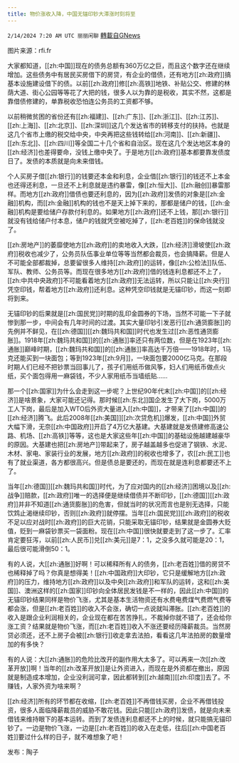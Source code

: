 ```yaml
---
title: 物价涨收入降，中国无锚印钞大滞涨时刻将至
---
```

`2/14/2024 7:20 AM UTC 丽丽闲聊` [轉載自GNews](https://gnews.org/articles/2304751)

图片来源：rfi.fr

大家都知道，[[zh:中国]]现在的债务总额有360万亿之巨，而且这个数字还在继续增加。这些债务中有居民买房借下的房贷，有企业的借债，还有地方[[zh:政府]]搞基本设施建设借下的债。以前[[zh:政府]]修[[zh:高铁]]地铁、补贴公交、修建的林荫大道、街心公园等等花了大把的钱，很多人以为靠的是税收，其实不然，这都是靠借债修建的，单靠税收恐怕连公务员的工资都不够。 

以前稍微贫困的省份还有[[zh:福建]]、[[zh:广东]]、[[zh:浙江]]、[[zh:江苏]]、[[zh:上海]]、[[zh:北京]]、[[zh:深圳]]这几个发达省市的转移支付的扶持。也就是这几个省市上缴的税交给中央，中央再把这些钱转给[[zh:河南]]、[[zh:新疆]]、[[zh:东北]]、[[zh:四川]]等全国二十几个省和自治区。现在这几个发达地区本身的[[zh:经济]]也差得要命，没钱上缴中央了。于是地方[[zh:政府]]基本都要靠发债度日了。发债的本质就是向未来借钱。

个人买房子借[[zh:银行]]的钱要还本金和利息，企业借[[zh:银行]]的钱还不上本金也还得还利息，一旦还不上利息就是违约暴雷，像[[zh:恒大]]、[[zh:融创]]暴雷那样。而地方[[zh:政府]]借债也要还利息的，因为[[zh:政府]]发债的对象是[[zh:金融]]机构，而[[zh:金融]]机构的钱也不是天上掉下来的，那都是储户的钱，[[zh:金融]]机构是要给储户存款付利息的。如果地方[[zh:政府]]还不上钱，那[[zh:银行]]就没有钱给储户付本息，储户的钱就凭空被吃掉了，[[zh:老百姓]]的保命钱就没了。

[[zh:房地产]]的萎靡使地方[[zh:政府]]的卖地收入大跌，[[zh:经济]]滑坡使[[zh:政府]]税收也减少了，公务员队伍事业单位等等当然都会裁员，也会搞降薪。但是人不可能全部都裁掉，总要留很多人维持[[zh:政府]]的运转，像[[zh:公检法]]队伍、军队、教师、公务员等。而现在很多地方[[zh:政府]]借的钱连利息都还不上了，[[zh:中共中央政府]]不可能看着地方[[zh:政府]]无法运转，所以只能让[[zh:央行]]凭空印钱，帮着地方[[zh:政府]]还利息。这种凭空印钱就是无锚印钞，而这一刻即将到来。

无锚印钞的后果就是[[zh:国民党]]时期的乱印金圆券的下场，当然不可能一下子就惨到那一步，中间会有几年时间的过渡。其实大量印钞引发恶行[[zh:通货膨胀]]的先例并不鲜见，在[[zh:德国]][[zh:魏玛共和国]]时代也发生过[[zh:恶性通货膨胀]]。1918年[[zh:魏玛共和国]]的[[zh:通胀]]率还只有两位数，但是在1923年[[zh:通胀]]巅峰时期，[[zh:魏玛共和国]]的[[zh:通胀]]率高达千万倍——1918年时，1马克还能买到一块面包；等到1923年[[zh:9月]]，一块面包要2000亿马克。在那段时期人们已经不把钞票当回事儿了，孩子们用纸币做风筝，妇人们用纸币做点火纸，买个面包得用一麻袋钱，不少人家用纸币当墙纸贴……

那一个[[zh:国家]]为什么会走到这一步呢？上世纪90年代末[[zh:中国]]的[[zh:经济]]是啥景象，大家可能还记得。那时候[[zh:东北]]国企发生了大下岗，5000万工人下岗，最后是加入WTO后外资大量进入[[zh:中国]]，才带来了[[zh:中国]]的[[zh:经济]]腾飞。此后2008年[[zh:美国]][[zh:次贷危机]]爆发，[[zh:中国]]外贸大幅下滑，无奈[[zh:中国政府]]开启了4万亿大基建。大基建就是发债建修高速公路、机场、[[zh:高铁]]等等，这也是大家这些年[[zh:中国]]的基础设施越建越豪华的原因。大基建也把[[zh:房地产]]带起来了，房子越盖越多也促进了钢铁、水泥、木材、家电、家装行业的发展，地方[[zh:政府]]的税收也增多了，农[[zh:民工]]也有了就业渠道，各方都很高兴。但是债总是要还的，而现在就是连利息都要还不上了。

当年[[zh:德国]][[zh:魏玛共和国]]时代，为了应对国内的[[zh:经济]]困境以及[[zh:战争]]赔款，[[zh:政府]]唯一的选择便是继续借债并不断印钞，[[zh:德国]][[zh:政府]]并非不知道[[zh:通货膨胀]]的危害，但就当时的状况而言也是别无选择，只能饮鸩止渴继续印钞，否则[[zh:政府]]就停摆。当年[[zh:国民党]][[zh:政府]]的税收不足以应对战时[[zh:政府]]的巨大花销，只能采取无锚印钞，结果就是金圆券大贬值，贬到一麻袋钞票买一袋面粉。现在[[zh:中国]]很快就要走到了这一步了。汇率肯定要狂泻，以前[[zh:人民币]]兑[[zh:美元]]是7：1，之没多久就可能是20：1，最后很可能滑倒50：1。

有的人说，大[[zh:通胀]]好啊！可以稀释所有人的债务，[[zh:老百姓]]借的房贷不也稀释掉了吗？你真是想得美！[[zh:中国政府]]大印钞，它只是缓解地方[[zh:政府]]的压力，维持地方[[zh:政府]]以及中央[[zh:政府]]和军队的运转，这和[[zh:美国]]、澳洲这样的[[zh:国家]]印钞向全体居民发钱是不一样的，因此[[zh:中国]]的无锚印钞结果同样是物价飞涨，尤其是基本生活物资还有水费电费煤气费燃气费等都会涨，但是[[zh:老百姓]]的收入不会涨，确切一点说就叫滞胀。[[zh:老百姓]]的收入是跟企业利润相关的，企业现在都在苦苦挣扎，不裁掉你就不错了，还会给你涨工资？结果就是物价飞涨，而[[zh:老百姓]]收入不涨还要经历降薪裁员。当然房贷必须还，还不上房子会被[[zh:银行]]收走拿去法拍，看看这几年法拍房的数量增加的有多快？

有的人说：大[[zh:通胀]]的危险比改开的副作用大太多了。可以再来一次[[zh:改革开放]]啊！当年的[[zh:改革开放]]是让外资进入，而现在是外资都在撤出，原因就是制造成本增加，企业没利润可拿，因此都转到[[zh:越南]][[zh:印度]]去了。不赚钱，人家外资为啥来啊？

[[zh:经济]]所有的环节都在收缩，[[zh:老百姓]]不再借钱买房，企业不再借钱投资，很多人面临降薪裁员的威胁不敢花钱。因此只能[[zh:政府]]发债，就是向未来借钱来维持眼下的基本运转。而到了发债连利息都还不上的时候，就只能搞无锚印钞了。一边是物价飞涨，一边是[[zh:老百姓]]的收入在走低，往后[[zh:中国老百姓]]要过什么样的日子，就不难想象了吧！

发布：陶子

